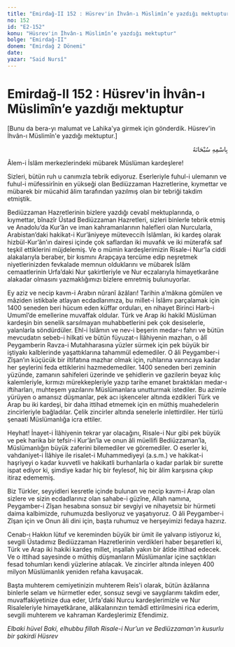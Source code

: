 ```yaml
---
title: "Emirdağ-II 152 : Hüsrev'in İhvân-ı Müslimîn’e yazdığı mektuptur"
no: 152
id: "E2-152"
konu: "Hüsrev'in İhvân-ı Müslimîn’e yazdığı mektuptur"
bolge: "Emirdağ-II"
donem: "Emirdağ 2 Dönemi"
date: 
yazar: "Said Nursî"
---
```


# Emirdağ-II 152 : Hüsrev'in İhvân-ı Müslimîn’e yazdığı mektuptur

<p class="takdim">[Bunu da bera-yı malumat ve Lahika'ya girmek için gönderdik. Hüsrev'in İhvân-ı Müslimîn'e yazdığı mektuptur.]</p>

<p class="arabic" dir="rtl" title="Meal: “Her türlü noksan sıfatlardan yüce olan Allah’ın adıyla.”">بِاسْمِهِ سُبْحَانَهُ</p>

Âlem-i İslâm merkezlerindeki mübarek Müslüman kardeşlere!

Sizleri, bütün ruh u canımızla tebrik ediyoruz. Eserleriyle fuhul-i ulemanın ve fuhul-i müfessirînin en yükseği olan Bediüzzaman Hazretlerine, kıymettar ve mübarek bir mücahid âlim tarafından yazılmış olan bir tebriği takdim etmiştik.

Bediüzzaman Hazretlerinin bizlere yazdığı cevabî mektuplarında, o kıymettar, bînazîr Üstad Bediüzzaman Hazretleri, sizleri binlerle tebrik etmiş ve Anadolu’da Kur’ân ve iman kahramanlarının halefleri olan Nurcularla, Arabistan’daki hakikat-i Kur’âniyeye müteveccih İslâmları, iki kardeş olarak hizbül-Kur’ân’ın dairesi içinde çok saflardan iki muvafık ve iki müterafık saf teşkil ettiklerini müjdelemiş. Ve o mümin kardeşlerimizin Risale-i Nur’la ciddi alakalarıyla beraber, bir kısmını Arapçaya tercüme edip neşretmek niyetlerinizden fevkalade memnun olduklarını ve mübarek İslâm cemaatlerinin Urfa’daki Nur şakirtleriyle ve Nur eczalarıyla himayetkarâne alakadar olmasını yazmaklığımızı bizlere emretmiş bulunuyorlar.

Ey aziz ve necip kavm-i Arabın nûranî âzâları! Tarihin a’mâkına gömülen ve mâziden istikbale atlayan ecdadlarımıza, bu millet-i İslâmı parçalamak için 1400 seneden beri hücum eden küffar orduları, en nihayet Birinci Harb-i Umumî’de emellerine muvaffak oldular. Türk ve Arap iki hakikî Müslüman kardeşin bin senelik sarsılmayan muhabbetlerini pek çok desiselerle, yalanlarla söndürdüler. Ehl-i İslâmın ve nev-i beşerin medar-ı fahrı ve bütün mevcudatın sebeb-i hilkati ve bütün füyuzat-ı İlâhiyenin mazharı, o âlî Peygamberin Ravza-i Mutahharasına yüzler sürmek için pek büyük bir iştiyakı kalblerinde yaşattıklarına tahammül edemediler. O âli Peygamber-i Zîşan’ın küçücük bir iltifatına mazhar olmak için, ruhlarına varıncaya kadar her şeylerini feda ettiklerini hazmedemediler. 1400 seneden beri zeminin yüzünde, zamanın sahifeleri üzerinde ve şehidlerin ve gazilerin beyaz kılıç kalemleriyle, kırmızı mürekkepleriyle yazıp tarihe emanet bıraktıkları medar-ı iftiharları, muhteşem yazılarını Müslümanlara unutturmak istediler. Bu azimle yürüyen o amansız düşmanlar, pek acı işkenceler altında ezdikleri Türk ve Arap bu iki kardeşi, bir daha ittihad etmemek için en müthiş muahedelerin zincirleriyle bağladılar. Çelik zincirler altında senelerle inlettirdiler. Her türlü şenaati Müslümanlığa icra ettiler.

Heyhat! İnayet-i İlâhiyenin tekrar yar olacağını, Risale-i Nur gibi pek büyük ve pek harika bir tefsir-i Kur’ân’la ve onun âli müellifi Bediüzzaman’la, Müslümanlığın büyük zaferini bilemediler ve göremediler. O eserler ki, vahdaniyet-i İlâhiye ile risalet-i Muhammediyeyi (a.s.m.) ve hakikat-i haşriyeyi o kadar kuvvetli ve hakikatli burhanlarla o kadar parlak bir surette ispat ediyor ki, şimdiye kadar hiç bir feylesof, hiç bir âlim karşısına çıkıp itiraz edememiş.

Biz Türkler, seyyidleri kesretle içinde bulunan ve necip kavm-i Arap olan sizlere ve sizin ecdadlarınız olan sahabe-i güzîne, Allah namına, Peygamber-i Zîşan hesabına sonsuz bir sevgiyi ve nihayetsiz bir hürmeti daima kalbimizde, ruhumuzda besliyoruz ve yaşatıyoruz. O âli Peygamber-i Zîşan için ve Onun âli dini için, başta ruhumuz ve herşeyimizi fedaya hazırız.

Cenab-ı Hakkın lütuf ve kereminden büyük bir ümit ile yalvarıp istiyoruz ki, sevgili Üstadımız Bediüzzaman Hazretlerinin verdikleri haber beşaretleri ki, Türk ve Arap iki hakiki kardeş millet, inşallah yakın bir âtîde ittihad edecek. Ve o ittihad sayesinde o müthiş düşmanların Müslümanlar içine saçtıkları fesad tohumları kendi yüzlerine atılacak. Ve zincirler altında inleyen 400 milyon Müslümanlık yeniden refaha kavuşacak.

Başta muhterem cemiyetinizin muhterem Reis'i olarak, bütün âzâlarına binlerle selam ve hürmetler eder, sonsuz sevgi ve saygılarımı takdim eder, muvaffakiyetinize dua eder, Urfa'daki Nurcu kardeşlerimizle ve Nur Risaleleriyle himayetkârane, alâkalarınızın temâdî ettirilmesini rica ederim, sevgili muhterem ve kahraman Kardeşlerimiz Efendimiz.

*Elbaki hüvel Baki, elhubbu fillah*
*Risale-i Nur’un ve Bediüzzaman'ın kusurlu bir şakirdi*
*Hüsrev*
